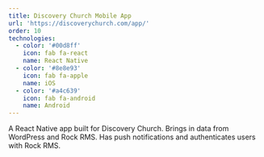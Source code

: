 ```yaml
---
title: Discovery Church Mobile App
url: 'https://discoverychurch.com/app/'
order: 10
technologies:
  - color: '#00d8ff'
    icon: fab fa-react
    name: React Native
  - color: '#8e8e93'
    icon: fab fa-apple
    name: iOS
  - color: '#a4c639'
    icon: fab fa-android
    name: Android
---
```

A React Native app built for Discovery Church. Brings in data from WordPress and Rock RMS. Has push notifications and authenticates users with Rock RMS.
